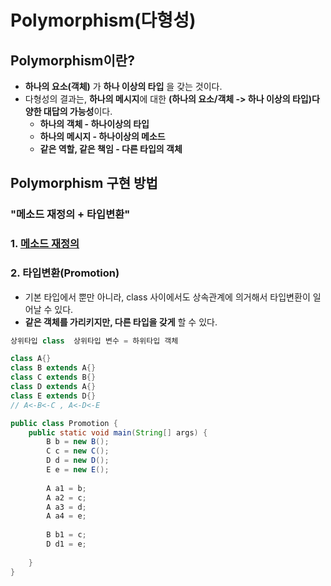 # Polymorphism(다형성)

## Polymorphism이란?
  - **하나의 요소(객체)** 가 **하나 이상의 타입** 을 갖는 것이다.
  - 다형성의 결과는, **하나의 메시지**에 대한 **(하나의 요소/객체 -> 하나 이상의 타입)다양한 대답의 가능성**이다.
    - **하나의 객체 - 하나이상의 타입**
    - **하나의 메시지 - 하나이상의 메소드**
    - **같은 역할, 같은 책임 - 다른 타입의 객체**

## Polymorphism 구현 방법

### "메소드 재정의 + 타입변환"

### 1. [메소드 재정의](https://github.com/limjunhyuk97/java_study/blob/master/OOP/Inheritance.md)

### 2. 타입변환(Promotion)
  - 기본 타입에서 뿐만 아니라, class 사이에서도 상속관계에 의거해서 타입변환이 일어날 수 있다.
  - **같은 객체를 가리키지만, 다른 타입을 갖게** 할 수 있다.

```java
상위타입 class  상위타입 변수 = 하위타입 객체

class A{}
class B extends A{}
class C extends B{}
class D extends A{}
class E extends D{}
// A<-B<-C , A<-D<-E

public class Promotion {
	public static void main(String[] args) {
		B b = new B();
		C c = new C();
		D d = new D();
		E e = new E();
		
		A a1 = b;
		A a2 = c;
		A a3 = d;
		A a4 = e;
		
		B b1 = c;
		D d1 = e;
		
	}
}
```
